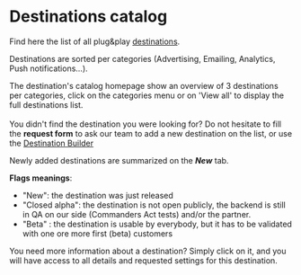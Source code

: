 # Destinations catalog

Find here the list of all plug\&play [destinations](../../../getting-started/concepts/#destination).

Destinations are sorted per categories (Advertising, Emailing, Analytics, Push notifications...).

The destination's catalog homepage show an overview of 3 destinations per categories, click on the categories menu or on 'View all' to display the full destinations list.\
\
You didn't find the destination you were looking for? Do not hesitate to fill the **request form** to ask our team to add a new destination on the list, or use the [Destination Builder](../destination-builder/)

Newly added destinations are summarized on the _**New**_ tab.

**Flags meanings**:

* "New": the destination was just released
* "Closed alpha": the destination is not open publicly, the backend is still in QA on our side (Commanders Act tests) and/or the partner.
* "Beta" : the destination is usable by everybody, but it has to be validated with one ore more first (beta) customers

You need more information about a destination? Simply click on it, and you will have access to all details and requested settings for this destination.
